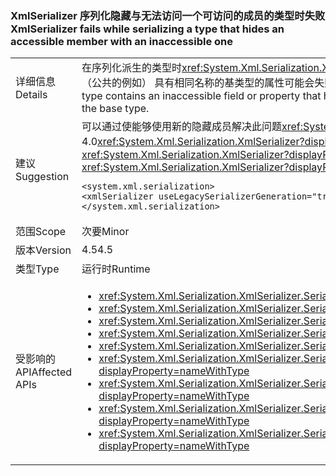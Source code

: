 ### <a name="xmlserializer-fails-while-serializing-a-type-that-hides-an-accessible-member-with-an-inaccessible-one"></a><span data-ttu-id="0e0c9-101">XmlSerializer 序列化隐藏与无法访问一个可访问的成员的类型时失败</span><span class="sxs-lookup"><span data-stu-id="0e0c9-101">XmlSerializer fails while serializing a type that hides an accessible member with an inaccessible one</span></span>

|   |   |
|---|---|
|<span data-ttu-id="0e0c9-102">详细信息</span><span class="sxs-lookup"><span data-stu-id="0e0c9-102">Details</span></span>|<span data-ttu-id="0e0c9-103">在序列化派生的类型时<xref:System.Xml.Serialization.XmlSerializer?displayProperty=name>如果该类型包含不可访问的字段或隐藏 （通过 new 的关键字） 的字段或属性已以前可访问 （公共的例如） 具有相同名称的基类型的属性可能会失败。</span><span class="sxs-lookup"><span data-stu-id="0e0c9-103">When serializing a derived type, the <xref:System.Xml.Serialization.XmlSerializer?displayProperty=name> can fail if the type contains an inaccessible field or property that hides (via the 'new' keyword) a field or property of the same name that was previously accessible (public, for example) on the base type.</span></span>|
|<span data-ttu-id="0e0c9-104">建议</span><span class="sxs-lookup"><span data-stu-id="0e0c9-104">Suggestion</span></span>|<span data-ttu-id="0e0c9-105">可以通过使能够使用新的隐藏成员解决此问题<xref:System.Xml.Serialization.XmlSerializer?displayProperty=name>（通过将其标记公共的例如）。或者，以下配置设置将恢复到 4.0<xref:System.Xml.Serialization.XmlSerializer?displayProperty=name>行为，即可解决此问题：</span><span class="sxs-lookup"><span data-stu-id="0e0c9-105">This problem can be solved by making the new, hiding member accessible to the <xref:System.Xml.Serialization.XmlSerializer?displayProperty=name> (by marking it public, for example).Alternatively, the following config setting will revert to 4.0 <xref:System.Xml.Serialization.XmlSerializer?displayProperty=name> behavior, which will fix the problem:</span></span><pre><code class="language-xml">&lt;system.xml.serialization&gt;&#13;&#10;&lt;xmlSerializer useLegacySerializerGeneration=&quot;true&quot; /&gt;&#13;&#10;&lt;/system.xml.serialization&gt;&#13;&#10;</code></pre>|
|<span data-ttu-id="0e0c9-106">范围</span><span class="sxs-lookup"><span data-stu-id="0e0c9-106">Scope</span></span>|<span data-ttu-id="0e0c9-107">次要</span><span class="sxs-lookup"><span data-stu-id="0e0c9-107">Minor</span></span>|
|<span data-ttu-id="0e0c9-108">版本</span><span class="sxs-lookup"><span data-stu-id="0e0c9-108">Version</span></span>|<span data-ttu-id="0e0c9-109">4.5</span><span class="sxs-lookup"><span data-stu-id="0e0c9-109">4.5</span></span>|
|<span data-ttu-id="0e0c9-110">类型</span><span class="sxs-lookup"><span data-stu-id="0e0c9-110">Type</span></span>|<span data-ttu-id="0e0c9-111">运行时</span><span class="sxs-lookup"><span data-stu-id="0e0c9-111">Runtime</span></span>|
|<span data-ttu-id="0e0c9-112">受影响的 API</span><span class="sxs-lookup"><span data-stu-id="0e0c9-112">Affected APIs</span></span>|<ul><li><xref:System.Xml.Serialization.XmlSerializer.Serialize(System.IO.Stream,System.Object)?displayProperty=nameWithType></li><li><xref:System.Xml.Serialization.XmlSerializer.Serialize(System.IO.TextWriter,System.Object)?displayProperty=nameWithType></li><li><xref:System.Xml.Serialization.XmlSerializer.Serialize(System.Object,System.Xml.Serialization.XmlSerializationWriter)?displayProperty=nameWithType></li><li><xref:System.Xml.Serialization.XmlSerializer.Serialize(System.Xml.XmlWriter,System.Object)?displayProperty=nameWithType></li><li><xref:System.Xml.Serialization.XmlSerializer.Serialize(System.IO.Stream,System.Object,System.Xml.Serialization.XmlSerializerNamespaces)?displayProperty=nameWithType></li><li><xref:System.Xml.Serialization.XmlSerializer.Serialize(System.IO.TextWriter,System.Object,System.Xml.Serialization.XmlSerializerNamespaces)?displayProperty=nameWithType></li><li><xref:System.Xml.Serialization.XmlSerializer.Serialize(System.Xml.XmlWriter,System.Object,System.Xml.Serialization.XmlSerializerNamespaces)?displayProperty=nameWithType></li><li><xref:System.Xml.Serialization.XmlSerializer.Serialize(System.Xml.XmlWriter,System.Object,System.Xml.Serialization.XmlSerializerNamespaces,System.String)?displayProperty=nameWithType></li><li><xref:System.Xml.Serialization.XmlSerializer.Serialize(System.Xml.XmlWriter,System.Object,System.Xml.Serialization.XmlSerializerNamespaces,System.String,System.String)?displayProperty=nameWithType></li></ul>|

